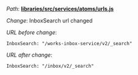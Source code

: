 *Path*: <b><ins>libraries/src/services/atoms/urls.js</b></ins>

*Change*: InboxSearch url changed

*URL before change*: 

`InboxSearch: "/works-inbox-service/v2/_search"`

*URL after change*:

`InboxSearch: "/inbox/v2/_search"`

